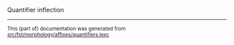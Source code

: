 Quantifier inflection

* * *

<small>This (part of) documentation was generated from [src/fst/morphology/affixes/quantifiers.lexc](https://github.com/giellalt/lang-kca/blob/main/src/fst/morphology/affixes/quantifiers.lexc)</small>
